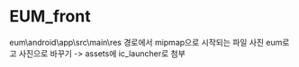 # EUM_front
eum\android\app\src\main\res 경로에서 mipmap으로 시작되는 파일 사진 eum로고 사진으로 바꾸기
-> assets에 ic_launcher로 첨부

